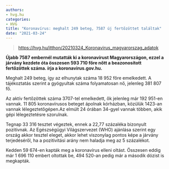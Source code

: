 ```yaml
---
authors:
- hvg.hu
categories:
- HVG
title: "Koronavírus: meghalt 249 beteg, 7587 új fertőzöttet találtak"
date: "2021-03-24"
---
```


> https://hvg.hu/itthon/20210324_Koronavirus_magyarorszag_adatok

**Újabb 7587 embernél mutatták ki a koronavírust Magyarországon, ezzel a járvány kezdete óta összesen 593 710 főre nőtt a beazonosított fertőzöttek száma.  írja a koronavirus.gov.hu.**

Meghalt 249 beteg, így az elhunytak száma 18 952 főre emelkedett. A tájékoztatás szerint a gyógyultak száma folyamatosan nő, jelenleg 381 807 fő.

Az aktív fertőzöttek száma 3707-tel emelkedett, ők jelenleg már 192 951-en vannak. 11 805 koronavírusos beteget ápolnak kórházban, közülük 1423-an vannak lélegeztetőgépen.Az elmúlt 24 órában 34-gyel vannak többen, akik gépi lélegeztetésre szorulnak.


Tegnap 33 316 tesztet végeztek, ennek a 22,77 százaléka bizonyult pozitívnak. Az Egészségügyi Világszervezet (WHO) ajánlása szerint egy ország akkor tesztel eleget, akkor lehet viszonylag pontos képe a járvány terjedéséről, ha a pozitivitási arány nem haladja meg az 5 százalékot.

Kedden 59 674-en kapták meg a koronavírus elleni oltást. Összesen eddig már 1 696 110 embert oltottak be, 494 520-an pedig már a második dózist is megkapták.
